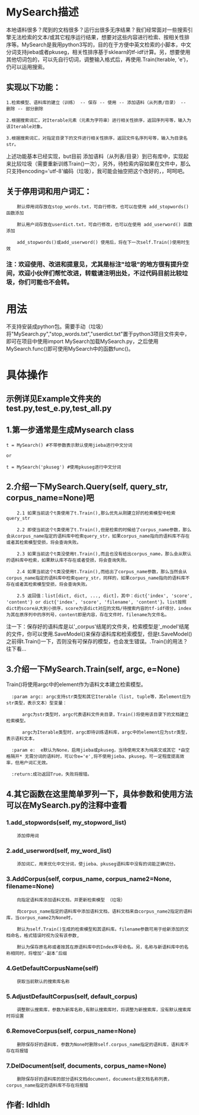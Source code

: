 # MySearch描述
本地语料很多？爬到的文档很多？运行出很多无序结果？我们经常面对一些搜索引擎无法检索的文本/或其它程序运行结果，想要对这些内容进行检索、按相关性排序等。MySearch是我用python3写的，目的在于方便中英文检索的小脚本，中文分词支持jieba或者pkuseg，相关性排序基于sklearn的tf-idf计算。另，想要使用其他切词包的，可以先自行切词，调整输入格式后，再使用.Train(Iterable, 'e')，仍可以运用搜索。

## 实现以下功能：	

    1.检索模型、语料库的建立（训练） -- 保存 -- 使用 -- 添加语料（从列表/目录） -- 删除 -- 部分删除
	
    2.根据搜索词汇，对Iterable元素（元素为字符串）进行相关性排序，返回序列号等，输入为该Iterable对象。
	
    3.根据搜索词汇，对指定目录下的文件进行相关性排序，返回文件名序列号等，输入为目录名str。
	
上述功能基本已经实现，but目前 添加语料（从列表/目录）到已有库中，实现起来比较垃圾（需要重新训练Train()一次），另外，待检索内容如果在文件中，那么只支持encoding='utf-8'编码（垃圾），我可能会抽空把这个改好的，，呵呵吧。


## 关于停用词和用户词汇：

        默认停用词存放在stop_words.txt，可自行修改，也可以在使用 add_stopwords() 函数添加
		
        默认用户词存放在userdict.txt，可自行修改，也可以在使用 add_userword() 函数添加
		
        add_stopwords()或add_userword() 使用后，将在下一次self.Train()使用时生效
		

### 注：欢迎使用、改进和提意见，尤其是标注"垃圾"的地方很有提升空间，欢迎小伙伴们帮忙改进，转载请注明出处，不过代码目前比较垃圾，你们可能也不会转。

# 用法
不支持安装成python包。需要手动（垃圾）将"MySearch.py","stop_words.txt","userdict.txt"置于python3项目文件夹中，即可在项目中使用import MySearch加载MySearch.py，之后使用MySearch.func()即可使用MySearch中的函数func()。



# 具体操作
## 示例详见Example文件夹的test.py,test_e.py,test_all.py


## 1.第一步通常是生成Mysearch class

  	t = MySearch() #不带参数表示默认使用jieba进行中文分词
	
	or
	
	t = MySearch('pkuseg') #使用pkuseg进行中文分词
  
  
## 2.介绍一下MySearch.Query(self, query_str, corpus_name=None)吧

        2.1 如果当前这个t类使用了t.Train(),那么优先从刚建立好的检索模型中检索query_str

        2.2 即使当前这个t类使用了t.Train(),但是检索的时候给了corpus_name参数，那么会从corpus_name指定的语料库中检索query_str，如果corpus_name指向的语料库不存在或者其检索模型受损，将会查询失败。

        2.3 如果当前这个t类没使用t.Train(),而且也没有给出corpus_name，那么会从默认的语料库中检索，如果默认库不存在或者受损，将会查询失败。

        2.4 如果当前这个t类没使用t.Train(),而给出了corpus_name参数，那么当然会从corpus_name指定的语料库中检索query_str，同样的，如果corpus_name指向的语料库不存在或者其检索模型受损，将会查询失败。

        2.5 返回值：list[dict, dict, ..., dict]，其中：dict{'index', 'score', 'content'} or dict{'index', 'score', 'filename', 'content'}。list按照dict的score从大到小排序，score为该dict对应的文档/待搜索内容的tf-idf得分，index为其在原序列中的序列号，content即是内容，存在文件时，filename为文件名。

  注一下：保存好的语料库是以'_corpus'结尾的文件夹，检索模型是'_model'结尾的文件，你可以使用.SaveModel()来保存语料库和检索模型，但是t.SaveModel()之前得t.Train()一下，否则没有可保存的模型，也会发生错误。.Train()的用法？往下看...
  
 
## 3.介绍一下MySearch.Train(self, argc, e=None)
 
  Train()将使用argc中的element作为语料文本建立检索模型。
  
      :param argc: argc支持str类型和其它Iterable（list, tuple等，其element应为str类型，表示文本）型变量：
	  
          argc为str类型时，argc代表语料文件夹目录，Train()将使用该目录下的文档建立检索模型。
		  
          argc为Iterable类型时，argc即待训练语料库，argc中的element应为str类型，表示语料文本，
		  
      :param e:  e默认为None，启用jieba或pkuseg，当待使用文本为纯英文或其它 *由空格隔开* 无需分词的语料时，可以令e='e',将不使用jieba、pkuseg，可一定程度提高效率，但用户词汇无效。
	  
      :return:成功返回True，失败将报错。
	  

## 4.其它函数在这里简单罗列一下，具体参数和使用方法可以在MySearch.py的注释中查看

### 1.add_stopwords(self, my_stopword_list) 
  
        添加停用词
		
### 2.add_userword(self, my_word_list) 
  
        添加词汇，用来优化中文分词，使jieba、pkuseg语料库中没有的词能正确切分。
		
### 3.AddCorpus(self, corpus_name, corpus_name2=None, filename=None) 
  
        向指定语料库添加语料文档，并更新检索模型 （垃圾）
		
        向corpus_name指定的语料库中添加语料文档，语料文档来自corpus_name2指定的语料库，当corpus_name2为None时，
		
        默认为self.Train()生成的检索模型和其语料库。filename参数可用于给新添加的文档命名，格式错误时视为没有该参数,
		
        默认为保存原名称或者按其在原语料库中的Index序号命名。另，名称与新语料库中的名称相同时，将增加‘-副本’后缀
		
### 4.GetDefaultCorpusName(self)
  
        获取当前默认的搜索库名称
		
### 5.AdjustDefaultCorpus(self, default_corpus)
  
        调整默认搜索库，参数为新库名称,有默认搜索库时，将调整为新搜索库，没有默认搜索库时将设置
		
### 6.RemoveCorpus(self, corpus_name=None) 
  
        删除保存好的语料库，参数为None时删除self.corpus_name指定的语料库，语料库不存在将报错
		
### 7.DelDocument(self, documents, corpus_name=None) 
  
        删除保存好的语料库的部分语料文档document，documents是文档名称列表，corpus_name指定的语料库不存在将报错
	
	
	
## 作者: ldhldh
